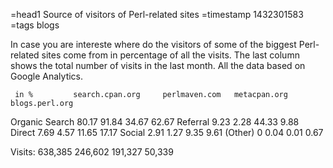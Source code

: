 =head1 Source of visitors of Perl-related sites
=timestamp 1432301583
=tags blogs


In case you are intereste where do the visitors of some of the biggest Perl-related sites
come from in percentage of all the visits. The last column shows the total number of visits
in the last month.  All the data based on Google Analytics.


     in %         search.cpan.org     perlmaven.com   metacpan.org    blogs.perl.org
  Organic Search     80.17             91.84              34.67          62.67
  Referral            9.23              2.28              44.33           9.88
  Direct              7.69              4.57              11.65          17.17
  Social              2.91              1.27               9.35           9.61
  (Other)             0                 0.04               0.01           0.67
                                 
  Visits:           638,385            246,602          191,327        50,339

